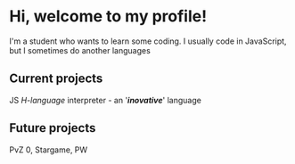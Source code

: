 # Hi, welcome to my profile!
 I'm a student who wants to learn some coding. I usually code in JavaScript, but I sometimes do another languages
 ## Current projects
 JS  *H-language* interpreter - an '***inovative***' language
 ## Future projects
 PvZ 0, Stargame, PW
